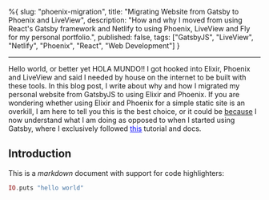 %{
slug: "phoenix-migration",
title: "Migrating Website from Gatsby to Phoenix and LiveView",
description: "How and why I moved from using React's Gatsby framework and Netlify to using Phoenix, LiveView and Fly for my personal portfolio.",
published: false,
tags: ["GatsbyJS", "LiveView", "Netlify", "Phoenix", "React", "Web Development"]
}

---

Hello world, or better yet HOLA MUNDO!! I got hooked into Elixir, Phoenix and LiveView and said I needed by house on the internet to be built with these tools. In this blog post, I write about why and how I migrated my personal website from GatsbyJS to using Elixir and Phoenix. If you are wondering whether using Elixir and Phoenix for a simple static site is an overkill, I am here to tell you this is the best choice, or it could be <u>because</u> I now understand what I am doing as opposed to when I started using Gatsby, where I exclusively followed [<span style="color: blue; text-decoration: underline;">this</span>](https://www.gatsbyjs.com/docs/tutorial/getting-started/) tutorial and docs.

## Introduction

This is a _markdown_ document with support for code highlighters:

```elixir
IO.puts "hello world"
```
